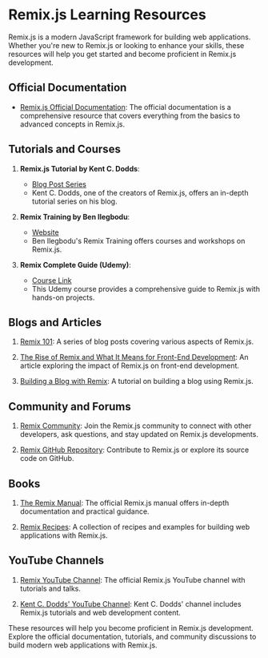# Remix.js Learning Resources

Remix.js is a modern JavaScript framework for building web applications. Whether you're new to Remix.js or looking to enhance your skills, these resources will help you get started and become proficient in Remix.js development.

## Official Documentation

- [Remix.js Official Documentation](https://remix.run/docs): The official documentation is a comprehensive resource that covers everything from the basics to advanced concepts in Remix.js.

## Tutorials and Courses

1. **Remix.js Tutorial by Kent C. Dodds**:
   - [Blog Post Series](https://kentcdodds.com/blog/remix-blog-series)
   - Kent C. Dodds, one of the creators of Remix.js, offers an in-depth tutorial series on his blog.

2. **Remix Training by Ben Ilegbodu**:
   - [Website](https://remixtraining.com/)
   - Ben Ilegbodu's Remix Training offers courses and workshops on Remix.js.

3. **Remix Complete Guide (Udemy)**:
   - [Course Link](https://www.udemy.com/course/remix-complete-guide/)
   - This Udemy course provides a comprehensive guide to Remix.js with hands-on projects.

## Blogs and Articles

1. [Remix 101](https://dev.to/lupusalazar/remix-101-5e9f): A series of blog posts covering various aspects of Remix.js.

2. [The Rise of Remix and What It Means for Front-End Development](https://css-tricks.com/the-rise-of-remix-and-what-it-means-for-front-end-development/): An article exploring the impact of Remix.js on front-end development.

3. [Building a Blog with Remix](https://remix.run/blog/building-a-blog): A tutorial on building a blog using Remix.js.

## Community and Forums

1. [Remix Community](https://remix.run/community): Join the Remix.js community to connect with other developers, ask questions, and stay updated on Remix.js developments.

2. [Remix GitHub Repository](https://github.com/remix-run/remix): Contribute to Remix.js or explore its source code on GitHub.

## Books

1. [The Remix Manual](https://remix.run/manual): The official Remix.js manual offers in-depth documentation and practical guidance.

2. [Remix Recipes](https://remix.run/recipes): A collection of recipes and examples for building web applications with Remix.js.

## YouTube Channels

1. [Remix YouTube Channel](https://www.youtube.com/c/RemixRun): The official Remix.js YouTube channel with tutorials and talks.

2. [Kent C. Dodds' YouTube Channel](https://www.youtube.com/c/KentCDodds): Kent C. Dodds' channel includes Remix.js tutorials and web development content.

These resources will help you become proficient in Remix.js development. Explore the official documentation, tutorials, and community discussions to build modern web applications with Remix.js.
